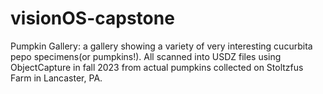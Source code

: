 # visionOS-capstone

Pumpkin Gallery: a gallery showing a variety of very interesting cucurbita pepo specimens(or pumpkins!). All scanned into USDZ files using ObjectCapture in fall 2023 from actual pumpkins collected on Stoltzfus Farm in Lancaster, PA.
